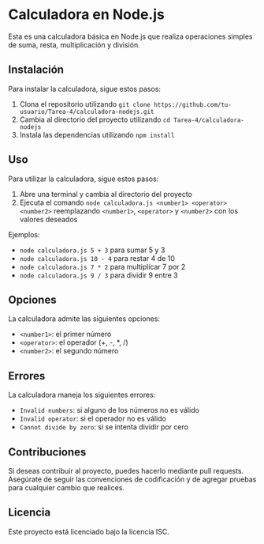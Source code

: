 # Calculadora en Node.js

Esta es una calculadora básica en Node.js que realiza operaciones simples de suma, resta, multiplicación y división.

## Instalación

Para instalar la calculadora, sigue estos pasos:

1. Clona el repositorio utilizando `git clone https://github.com/tu-usuario/Tarea-4/calculadora-nodejs.git`
2. Cambia al directorio del proyecto utilizando `cd Tarea-4/calculadora-nodejs`
3. Instala las dependencias utilizando `npm install`

## Uso

Para utilizar la calculadora, sigue estos pasos:

1. Abre una terminal y cambia al directorio del proyecto
2. Ejecuta el comando `node calculadora.js <number1> <operator> <number2>` reemplazando `<number1>`, `<operator>` y `<number2>` con los valores deseados

Ejemplos:

- `node calculadora.js 5 + 3` para sumar 5 y 3
- `node calculadora.js 10 - 4` para restar 4 de 10
- `node calculadora.js 7 * 2` para multiplicar 7 por 2
- `node calculadora.js 9 / 3` para dividir 9 entre 3

## Opciones

La calculadora admite las siguientes opciones:

- `<number1>`: el primer número
- `<operator>`: el operador (+, -, \*, /)
- `<number2>`: el segundo número

## Errores

La calculadora maneja los siguientes errores:

- `Invalid numbers`: si alguno de los números no es válido
- `Invalid operator`: si el operador no es válido
- `Cannot divide by zero`: si se intenta dividir por cero

## Contribuciones

Si deseas contribuir al proyecto, puedes hacerlo mediante pull requests. Asegúrate de seguir las convenciones de codificación y de agregar pruebas para cualquier cambio que realices.

## Licencia

Este proyecto está licenciado bajo la licencia ISC.
